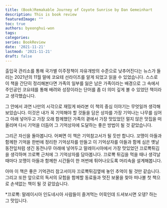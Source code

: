 ```yaml
---
title: (Book)Remakable Journey of Coyote Sunrise by Dan Gemeinhart
description: This is book review 
featuredImage: ""
toc: true
authors: byeonghui-won
tags:
categories: 
series: BookReview
date: '2021-11-21'
lastmod: '2021-11-21'
draft: false
---
```


출입국 관리소를 통해 국가별 이주정책이 자유개방의 수준으로 낮추어진다는 뉴스가 들리는 2021년의 11월 말에 코요테 선라이즈를 알게 되었고 읽을 수 있었습니다. 스스로 이 책을 간단히 정리해본다면 가족의 일부를 잃은 남은 가족이라는 배경으로 그 속에서 주인공인 코요테를 통해 배려와 성장이라는 단어를 좀 더 의미 깊게 볼 수 있었던 책이라고 생각했습니다.

그 안에서 과연 나만의 시각으로 재밌게 바라본 이 책의 중심 이야기는 무엇일까 생각해 보았습니다. 이것은 내가 꼭 기억해야 할 것들을 담은 상자를 가장 기억나는 나무를 심어 그 아래 넣어두고 가장 오래 함께했던 가족의 곁에서 가장 맛있었던 멀지 않은 맛집을 떠올리며 다시 기억을 더듬어 그 기억상자에 도달하는 좋은 방법이 될 것 같았습니다. 

그리곤 자신을 돌아봅니다. 어쩌면 이 책은 기억참고서가 될 듯만 합니다. 꼬맹이 아들과 함께한 기억을 한번에 정리한 기억상자를 만들고 이 기억상자를 아들과 함께 심은 옛날 동전잎처럼 생긴 동전나무 아래에 넣어두고 말레이시아에서 가장 맛있었던 끄로뽁튀김을 생각하며 끄로뽁 근처에 그 기억상자를 담아봅니다. 끄로뽁 튀김을 먹을 때나 생각날 때마다 꼬맹이 아들과 함께한 시간들이 한 꺼번에 튀어나오도록 머리속을 설계해봅니다. 

아마 이 책은 좋은 기억관리 참고서이자 끄로뽁튀김옆에 놓인 추억이 될 것만 같습니다. 그리고 또한 앞으로의 독서의 모험을 함께할 동료들과 멋진 보물을 찾아 떠나볼 첫 책으로 손색없는 책이 될 것 같았습니다. 

*끄로뽁: 말레이시아 인도네시아 사람들이 즐겨먹는 어묵인데 드셔보시면 오뎅? 하는 그 맛입니다.
